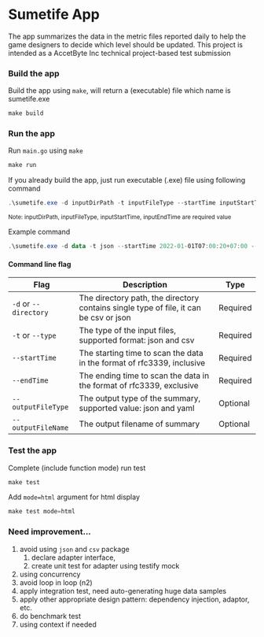 # Sumetife App

The app summarizes the data in the metric files reported daily to help the game designers to decide which level should be updated. This project is intended as a AccetByte Inc technical project-based test submission

### Build the app
Build the app using `make`, will return a (executable) file which name is sumetife.exe
```powershell
make build
```

### Run the app
Run `main.go` using `make`
```powershell
make run
```

If you already build the app, just run executable (.exe) file using following command
```powershell
.\sumetife.exe -d inputDirPath -t inputFileType --startTime inputStartTime --endTime inputEndTime
```
<small>Note: inputDirPath, inputFileType, inputStartTime, inputEndTime are required value</small>

Example command
```powershell
.\sumetife.exe -d data -t json --startTime 2022-01-01T07:00:20+07:00 --endTime 2022-01-02T00:00:00Z
```

#### Command line flag
| Flag | Description | Type |
| - | - | - |
| `-d` or `--directory` | The directory path, the directory contains single type of file, it can be csv or json | Required |
| `-t` or `--type` | The type of the input files, supported format: json and csv | Required |
| `--startTime` | The starting time to scan the data in the format of rfc3339, inclusive | Required |
| `--endTime` | The ending time to scan the data in the format of rfc3339, exclusive | Required |
| `--outputFileType` | The output type of the summary, supported value: json and yaml | Optional |
| `--outputFileName` | The output filename of summary | Optional |

### Test the app
Complete (include function mode) run test
```powershell
make test
```

Add `mode=html` argument for html display
```powershell
make test mode=html
```

### Need improvement...
1. avoid using `json` and `csv` package
    1. declare adapter interface,
    2. create unit test for adapter using testify mock
2. using concurrency
3. avoid loop in loop (n2)
4. apply integration test, need auto-generating huge data samples
5. apply other appropriate design pattern: dependency injection, adaptor, etc.
6. do benchmark test
7. using context if needed